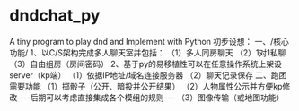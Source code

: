 # dndchat_py
A tiny program to play dnd and Implement with Python
初步设想：
一、/核心功能/
  1、以C/S架构完成多人聊天室并包括：
    （1）多人同房聊天
    （2）1对1私聊
    （3）自由组房（房间密码）
  2、基于py的易移植性可以在任意操作系统上架设server（kp端）
    （1）依据IP地址/域名连接服务器
    （2）聊天记录保存
二、跑团需要功能
  （1）掷骰子（公开、暗投并公开结果）
  （2）人物属性公示并方便kp修改
  ---后期可以考虑直接集成各个模组的规则---
  （3）图像传输（或地图功能）
